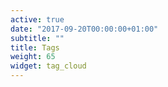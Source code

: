 ```yaml
---
active: true
date: "2017-09-20T00:00:00+01:00"
subtitle: ""
title: Tags
weight: 65
widget: tag_cloud
---
```

